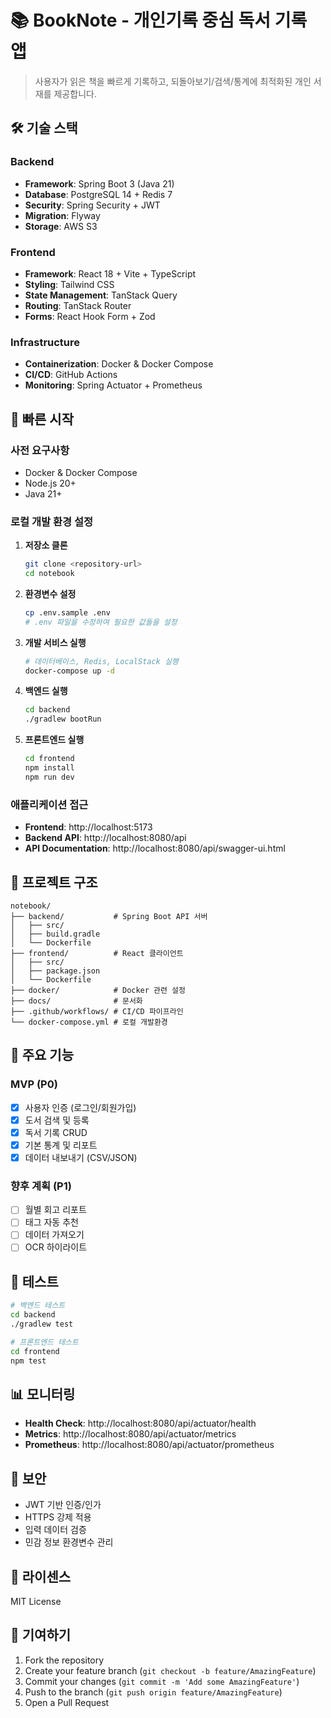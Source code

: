 # 📚 BookNote - 개인기록 중심 독서 기록 앱

> 사용자가 읽은 책을 빠르게 기록하고, 되돌아보기/검색/통계에 최적화된 개인 서재를 제공합니다.

## 🛠 기술 스택

### Backend
- **Framework**: Spring Boot 3 (Java 21)
- **Database**: PostgreSQL 14 + Redis 7
- **Security**: Spring Security + JWT
- **Migration**: Flyway
- **Storage**: AWS S3

### Frontend
- **Framework**: React 18 + Vite + TypeScript
- **Styling**: Tailwind CSS
- **State Management**: TanStack Query
- **Routing**: TanStack Router
- **Forms**: React Hook Form + Zod

### Infrastructure
- **Containerization**: Docker & Docker Compose
- **CI/CD**: GitHub Actions
- **Monitoring**: Spring Actuator + Prometheus

## 🚀 빠른 시작

### 사전 요구사항
- Docker & Docker Compose
- Node.js 20+
- Java 21+

### 로컬 개발 환경 설정

1. **저장소 클론**
   ```bash
   git clone <repository-url>
   cd notebook
   ```

2. **환경변수 설정**
   ```bash
   cp .env.sample .env
   # .env 파일을 수정하여 필요한 값들을 설정
   ```

3. **개발 서비스 실행**
   ```bash
   # 데이터베이스, Redis, LocalStack 실행
   docker-compose up -d
   ```

4. **백엔드 실행**
   ```bash
   cd backend
   ./gradlew bootRun
   ```

5. **프론트엔드 실행**
   ```bash
   cd frontend
   npm install
   npm run dev
   ```

### 애플리케이션 접근

- **Frontend**: http://localhost:5173
- **Backend API**: http://localhost:8080/api
- **API Documentation**: http://localhost:8080/api/swagger-ui.html

## 📁 프로젝트 구조

```
notebook/
├── backend/           # Spring Boot API 서버
│   ├── src/
│   ├── build.gradle
│   └── Dockerfile
├── frontend/          # React 클라이언트
│   ├── src/
│   ├── package.json
│   └── Dockerfile
├── docker/            # Docker 관련 설정
├── docs/              # 문서화
├── .github/workflows/ # CI/CD 파이프라인
└── docker-compose.yml # 로컬 개발환경
```

## 🔧 주요 기능

### MVP (P0)
- [x] 사용자 인증 (로그인/회원가입)
- [x] 도서 검색 및 등록
- [x] 독서 기록 CRUD
- [x] 기본 통계 및 리포트
- [x] 데이터 내보내기 (CSV/JSON)

### 향후 계획 (P1)
- [ ] 월별 회고 리포트
- [ ] 태그 자동 추천
- [ ] 데이터 가져오기
- [ ] OCR 하이라이트

## 🧪 테스트

```bash
# 백엔드 테스트
cd backend
./gradlew test

# 프론트엔드 테스트
cd frontend
npm test
```

## 📊 모니터링

- **Health Check**: http://localhost:8080/api/actuator/health
- **Metrics**: http://localhost:8080/api/actuator/metrics
- **Prometheus**: http://localhost:8080/api/actuator/prometheus

## 🔐 보안

- JWT 기반 인증/인가
- HTTPS 강제 적용
- 입력 데이터 검증
- 민감 정보 환경변수 관리

## 📝 라이센스

MIT License

## 🤝 기여하기

1. Fork the repository
2. Create your feature branch (`git checkout -b feature/AmazingFeature`)
3. Commit your changes (`git commit -m 'Add some AmazingFeature'`)
4. Push to the branch (`git push origin feature/AmazingFeature`)
5. Open a Pull Request